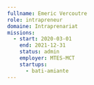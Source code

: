 ```yaml
---
fullname: Emeric Vercoutre
role: intrapreneur
domaine: Intraprenariat
missions:
  - start: 2020-03-01
    end: 2021-12-31
    status: admin
    employer: MTES-MCT
    startups:
      - bati-amiante
---
```

